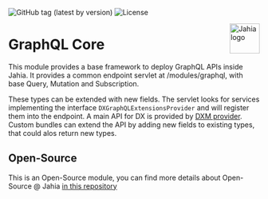 ![GitHub tag (latest by version)](https://img.shields.io/github/v/tag/Jahia/graphql-core?sort=semver)
![License](https://img.shields.io/github/license/jahia/graphql-core)

<a href="https://www.jahia.com/">
    <img src="https://www.jahia.com/modules/jahiacom-templates/images/jahia-3x.png" alt="Jahia logo" title="Jahia" align="right" height="60" />
</a>

GraphQL Core
======================


This module provides a base framework to deploy GraphQL APIs inside Jahia. It provides a common endpoint servlet at /modules/graphql, with base Query, Mutation and Subscription.

These types can be extended with new fields. The servlet looks for services implementing the interface `DXGraphQLExtensionsProvider` and will register them into the endpoint. A main API for DX is provided by [DXM provider](./graphql-dxm-provider). Custom bundles can extend the API by adding new fields to existing types, that could alos return new types. 

## Open-Source

This is an Open-Source module, you can find more details about Open-Source @ Jahia [in this repository](https://github.com/Jahia/open-source)
